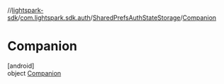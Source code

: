 //[lightspark-sdk](../../../../index.md)/[com.lightspark.sdk.auth](../../index.md)/[SharedPrefsAuthStateStorage](../index.md)/[Companion](index.md)

# Companion

[android]\
object [Companion](index.md)
